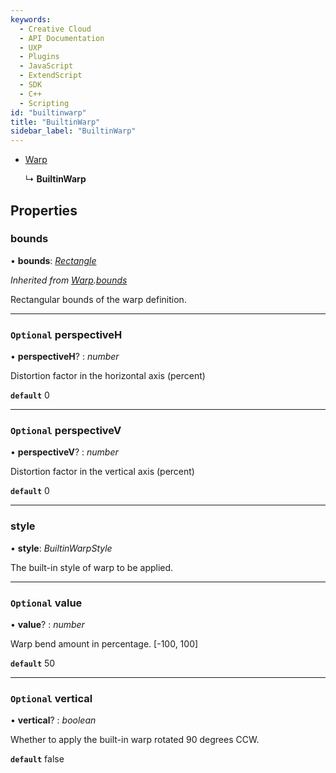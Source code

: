 ```yaml
---
keywords:
  - Creative Cloud
  - API Documentation
  - UXP
  - Plugins
  - JavaScript
  - ExtendScript
  - SDK
  - C++
  - Scripting
id: "builtinwarp"
title: "BuiltinWarp"
sidebar_label: "BuiltinWarp"
---
```


* [Warp](../warp/)

  ↳ **BuiltinWarp**

## Properties

###  bounds

• **bounds**: *[Rectangle](../rectangle/)*

*Inherited from [Warp](../warp/).[bounds](../warp/#bounds)*

Rectangular bounds of the warp definition.

___

### `Optional` perspectiveH

• **perspectiveH**? : *number*

Distortion factor in the horizontal axis (percent)

**`default`** 0

___

### `Optional` perspectiveV

• **perspectiveV**? : *number*

Distortion factor in the vertical axis (percent)

**`default`** 0

___

###  style

• **style**: *BuiltinWarpStyle*

The built-in style of warp to be applied.

___

### `Optional` value

• **value**? : *number*

Warp bend amount in percentage. [-100, 100]

**`default`** 50

___

### `Optional` vertical

• **vertical**? : *boolean*

Whether to apply the built-in warp rotated 90 degrees CCW.

**`default`** false
